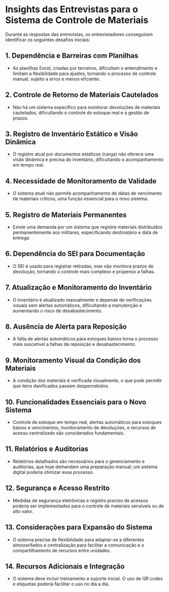 # Insights das Entrevistas para o Sistema de Controle de Materiais

Durante as respostas das entrevistas, os entrevistadores conseguiram identificar os seguintes desafios iniciais:

## 1. Dependência e Barreiras com Planilhas
- As planilhas Excel, criadas por terceiros, dificultam o entendimento e limitam a flexibilidade para ajustes, tornando o processo de controle manual, sujeito a erros e menos eficiente.

## 2. Controle de Retorno de Materiais Cautelados
- Não há um sistema específico para monitorar devoluções de materiais cautelados, dificultando o controle do estoque real e a gestão de prazos.

## 3. Registro de Inventário Estático e Visão Dinâmica
- O registro atual por documentos estáticos (carga) não oferece uma visão dinâmica e precisa do inventário, dificultando o acompanhamento em tempo real.

## 4. Necessidade de Monitoramento de Validade
- O sistema atual não permite acompanhamento de datas de vencimento de materiais críticos, uma função essencial para o novo sistema.

## 5. Registro de Materiais Permanentes
- Existe uma demanda por um sistema que registre materiais distribuídos permanentemente aos militares, especificando destinatário e data de entrega.

## 6. Dependência do SEI para Documentação
- O SEI é usado para registrar retiradas, mas não monitora prazos de devolução, tornando o controle mais complexo e propenso a falhas.

## 7. Atualização e Monitoramento do Inventário
- O inventário é atualizado manualmente e depende de verificações visuais sem alertas automáticos, dificultando a manutenção e aumentando o risco de desabastecimento.

## 8. Ausência de Alerta para Reposição
- A falta de alertas automáticos para estoques baixos torna o processo mais suscetível a falhas de reposição e desabastecimento.

## 9. Monitoramento Visual da Condição dos Materiais
- A condição dos materiais é verificada visualmente, o que pode permitir que itens danificados passem despercebidos.

## 10. Funcionalidades Essenciais para o Novo Sistema
- Controle de estoque em tempo real, alertas automáticos para estoques baixos e vencimentos, monitoramento de devoluções, e recursos de acesso centralizado são considerados fundamentais.

## 11. Relatórios e Auditorias
- Relatórios detalhados são necessários para o gerenciamento e auditorias, que hoje demandam uma preparação manual; um sistema digital poderia otimizar esse processo.

## 12. Segurança e Acesso Restrito
- Medidas de segurança eletrônicas e registro preciso de acessos poderia ser implementados para o controle de materiais sensíveis ou de alto valor.

## 13. Considerações para Expansão do Sistema
- O sistema precisa de flexibilidade para adaptar-se a diferentes almoxarifados e centralização para facilitar a comunicação e o compartilhamento de recursos entre unidades.

## 14. Recursos Adicionais e Integração
- O sistema deve incluir treinamento e suporte inicial. O uso de QR codes e etiquetas poderia facilitar o uso no dia a dia.

